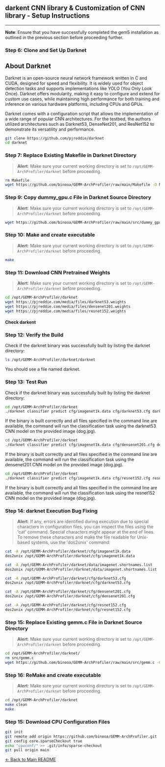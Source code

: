 ## darkent CNN library & Customization of CNN library - Setup Instructions

---

**Note**: Ensure that you have successfully completed the gem5 installation as outlined in the previous section before proceeding further.


### Step 6: Clone and Set Up Darknet
## About Darknet

Darknet is an open-source neural network framework written in C and CUDA, designed for speed and flexibility. It is widely used for object detection tasks and supports implementations like YOLO (You Only Look Once). Darknet offers modularity, making it easy to configure and extend for custom use cases, while maintaining high performance for both training and inference on various hardware platforms, including CPUs and GPUs.

Darknet comes with a configuration script that allows the implementation of a wide range of popular CNN architectures. For the testbed, the authors utilized architectures such as Darknet53, DenseNet201, and ResNet152 to demonstrate its versatility and performance.

```bash
git clone https://github.com/pjreddie/darknet
cd darknet
```

### Step 7: Replace Existing Makefile in Darknet Directory
> **Alert**: Make sure your current working directory is set to `/opt/GEMM-ArchProfiler/darknet` before proceeding.
```bash
rm Makefile
wget https://github.com/binooa/GEMM-ArchProfiler/raw/main/Makefile -O Makefile
```


### Step 9: Copy dummy_gpu.c File in Darknet Source Directory
> **Alert**: Make sure your current working directory is set to `/opt/GEMM-ArchProfiler/darknet` before proceeding.
```bash
wget https://github.com/binooa/GEMM-ArchProfiler/raw/main/src/dummy_gpu.c -O src/dummy_gpu.c
```

### Step 10: Make and create executable
> **Alert**: Make sure your current working directory is set to `/opt/GEMM-ArchProfiler/darknet` before proceeding.

```bash
make
```


### Step 11: Download CNN Pretrained Weights
> **Alert**: Make sure your current working directory is set to `/opt/GEMM-ArchProfiler/darknet` before proceeding.
```bash
cd /opt/GEMM-ArchProfiler/darknet
wget https://pjreddie.com/media/files/darknet53.weights
wget https://pjreddie.com/media/files/densenet201.weights
wget https://pjreddie.com/media/files/resnet152.weights
```

#### Check darkent 

### Step 12: Verify the Build
Check if the darknet binary was successfully built by listing the darknet directory:

```bash
ls /opt/GEMM-ArchProfiler/darknet/darknet
```
You should see a file named darknet.

### Step 13: Test Run
Check if the darknet binary was successfully built by listing the darknet directory:

```bash
cd /opt/GEMM-ArchProfiler/darknet
./darknet classifier predict cfg/imagenet1k.data cfg/darknet53.cfg darknet53.weights data/dog.jpg
```
If the binary is built correctly and all files specified in the command line are available, the command will run the classification task using the darknet53 CNN model on the provided image (dog.jpg).
```bash
cd /opt/GEMM-ArchProfiler/darknet
./darknet classifier predict cfg/imagenet1k.data cfg/densenet201.cfg densenet201.weights data/dog.jpg
```
If the binary is built correctly and all files specified in the command line are available, the command will run the classification task using the densenet201 CNN model on the provided image (dog.jpg).

```bash
cd /opt/GEMM-ArchProfiler/darknet
./darknet classifier predict cfg/imagenet1k.data cfg/resnet152.cfg resnet152.weights data/dog.jpg
```
If the binary is built correctly and all files specified in the command line are available, the command will run the classification task using the resnet152 CNN model on the provided image (dog.jpg).

### Step 14: darknet Execution Bug Fixing
> **Alert**: If any, errors are identified during execution due to special characters in configuration files, you can inspect the files using the 'cat' command. Special characters might appear at the end of lines. To remove these characters and make the file readable for Unix-based systems, use the 'dos2unix' command:

```bash
cat -A /opt/GEMM-ArchProfiler/darknet/cfg/imagenet1k.data
dos2unix /opt/GEMM-ArchProfiler/darknet/cfg/imagenet1k.data

cat -A /opt/GEMM-ArchProfiler/darknet/data/imagenet.shortnames.list
dos2unix /opt/GEMM-ArchProfiler/darknet/data/imagenet.shortnames.list

cat -A /opt/GEMM-ArchProfiler/darknet/cfg/darknet53.cfg
dos2unix /opt/GEMM-ArchProfiler/darknet/cfg/darknet53.cfg

cat -A /opt/GEMM-ArchProfiler/darknet/cfg/densenet201.cfg
dos2unix /opt/GEMM-ArchProfiler/darknet/cfg/densenet201.cfg

cat -A /opt/GEMM-ArchProfiler/darknet/cfg/resnet152.cfg
dos2unix /opt/GEMM-ArchProfiler/darknet/cfg/resnet152.cfg
```

### Step 15: Replace Existing gemm.c File in Darknet Source Directory
> **Alert**: Make sure your current working directory is set to `/opt/GEMM-ArchProfiler/darknet` before proceeding.
```bash
cd /opt/GEMM-ArchProfiler/darknet/
rm src/gemm.c
wget https://github.com/binooa/GEMM-ArchProfiler/raw/main/src/gemm.c -O src/gemm.c
```

### Step 16: ReMake and create executable
> **Alert**: Make sure your current working directory is set to `/opt/GEMM-ArchProfiler/darknet` before proceeding.

```bash
cd /opt/GEMM-ArchProfiler/darknet
make clean
make
```


### Step 15: Download CPU Configuration Files
```bash
git init
git remote add origin https://github.com/binooa/GEMM-ArchProfiler.git
git config core.sparseCheckout true
echo "cpuconf/" >> .git/info/sparse-checkout
git pull origin main
```



[← Back to Main README](../README.md)